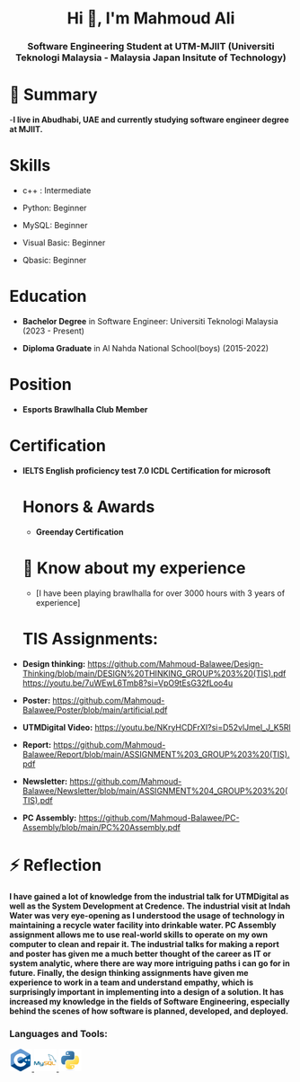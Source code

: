 <h1 align="center">Hi 👋, I'm Mahmoud Ali</h1>
<h3 align="center">Software Engineering Student at UTM-MJIIT (Universiti Teknologi Malaysia - Malaysia Japan Insitute of Technology)</h3>

# 🔭 Summary
-**I live in Abudhabi, UAE and currently studying software engineer degree at MJIIT.**

# Skills
- c++ : Intermediate

- Python: Beginner

- MySQL: Beginner

- Visual Basic: Beginner

- Qbasic: Beginner

# Education
- **Bachelor Degree** in Software Engineer: Universiti Teknologi Malaysia (2023 - Present)
  
- **Diploma Graduate** in Al Nahda National School(boys) (2015-2022)

# Position
- **Esports Brawlhalla Club Member**

# Certification
- **IELTS English proficiency test 7.0 ICDL Certification for microsoft**

  # Honors & Awards
  - **Greenday Certification**

  # 📄 Know about my experience
  - [I have been playing brawlhalla for over 3000 hours with 3 years of experience]

  # TIS Assignments:

- **Design thinking:** https://github.com/Mahmoud-Balawee/Design-Thinking/blob/main/DESIGN%20THINKING_GROUP%203%20(TIS).pdf  https://youtu.be/7uWEwL6Tmb8?si=VpO9tEsG32fLoo4u

- **Poster:** https://github.com/Mahmoud-Balawee/Poster/blob/main/artificial.pdf

- **UTMDigital Video:** https://youtu.be/NKryHCDFrXI?si=D52vlJmel_J_K5Rl

- **Report:** https://github.com/Mahmoud-Balawee/Report/blob/main/ASSIGNMENT%203_GROUP%203%20(TIS).pdf

- **Newsletter:** https://github.com/Mahmoud-Balawee/Newsletter/blob/main/ASSIGNMENT%204_GROUP%203%20(TIS).pdf

- **PC Assembly:** https://github.com/Mahmoud-Balawee/PC-Assembly/blob/main/PC%20Assembly.pdf

# ⚡ Reflection

**I have gained a lot of knowledge from the industrial talk for UTMDigital as well as the System Development at Credence. The industrial visit at Indah Water was very eye-opening as I understood the usage of technology in maintaining a recycle water facility into drinkable water. PC Assembly assignment allows me to use real-world skills to operate on my own computer to clean and repair it. The industrial talks for making a report and poster has given me a much better thought of the career as IT or system analytic, where there are way more intriguing paths i can go for in future. Finally, the design thinking assignments have given me experience to work in a team and understand empathy, which is surprisingly important in implementing into a design of a solution. It has increased my knowledge in the fields of Software Engineering, especially behind the scenes of how software is planned, developed, and deployed.**




<p align="left">
</p>

<h3 align="left">Languages and Tools:</h3>
<p align="left"> <a href="https://www.w3schools.com/cpp/" target="_blank" rel="noreferrer"> <img src="https://raw.githubusercontent.com/devicons/devicon/master/icons/cplusplus/cplusplus-original.svg" alt="cplusplus" width="40" height="40"/> </a> <a href="https://www.mysql.com/" target="_blank" rel="noreferrer"> <img src="https://raw.githubusercontent.com/devicons/devicon/master/icons/mysql/mysql-original-wordmark.svg" alt="mysql" width="40" height="40"/> </a> <a href="https://www.python.org" target="_blank" rel="noreferrer"> <img src="https://raw.githubusercontent.com/devicons/devicon/master/icons/python/python-original.svg" alt="python" width="40" height="40"/> </a> </p>
